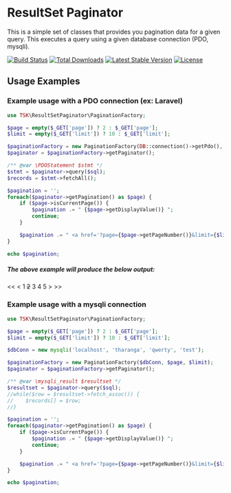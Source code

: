 # ResultSet Paginator
This is a simple set of classes that provides you pagination data for a given query. This executes a query using a given database connection (PDO, mysqli).

[![Build Status](https://travis-ci.org/tharangakothalawala/resultsetpaginator.svg?branch=master)](https://travis-ci.org/tharangakothalawala/resultsetpaginator)
[![Total Downloads](https://poser.pugx.org/tharangakothalawala/resultsetpaginator/d/total.svg)](https://packagist.org/packages/tharangakothalawala/resultsetpaginator)
[![Latest Stable Version](https://poser.pugx.org/tharangakothalawala/resultsetpaginator/v/stable.svg)](https://packagist.org/packages/tharangakothalawala/resultsetpaginator)
[![License](https://poser.pugx.org/laravel/framework/license.svg)](https://packagist.org/packages/tharangakothalawala/resultsetpaginator)

## Usage Examples


### Example usage with a PDO connection (ex: Laravel)
```php
use TSK\ResultSetPaginator\PaginationFactory;

$page = empty($_GET['page']) ? 2 : $_GET['page'];
$limit = empty($_GET['limit']) ? 10 : $_GET['limit'];

$paginationFactory = new PaginationFactory(DB::connection()->getPdo(), $page, $limit);
$paginator = $paginationFactory->getPaginator();

/** @var \PDOStatement $stmt */
$stmt = $paginator->query($sql);
$records = $stmt->fetchAll();

$pagination = '';
foreach($paginator->getPagination() as $page) {
    if ($page->isCurrentPage()) {
        $pagination .= " {$page->getDisplayValue()} ";
        continue;
    }

    $pagination .= " <a href='?page={$page->getPageNumber()}&limit={$limit}'>{$page->getDisplayValue()}</a> ";
}

echo $pagination;

```

##### The above example will produce the below output:
<< < 1 ~~2~~ 3 4 5 > >>

### Example usage with a mysqli connection
```php
use TSK\ResultSetPaginator\PaginationFactory;

$page = empty($_GET['page']) ? 2 : $_GET['page'];
$limit = empty($_GET['limit']) ? 10 : $_GET['limit'];

$dbConn = new mysqli('localhost', 'tharanga', 'qwerty', 'test');

$paginationFactory = new PaginationFactory($dbConn, $page, $limit);
$paginator = $paginationFactory->getPaginator();

/** @var \mysqli_result $resultset */
$resultset = $paginator->query($sql);
//while($row = $resultset->fetch_assoc()) {
//    $records[] = $row;
//}

$pagination = '';
foreach($paginator->getPagination() as $page) {
    if ($page->isCurrentPage()) {
        $pagination .= " {$page->getDisplayValue()} ";
        continue;
    }

    $pagination .= " <a href='?page={$page->getPageNumber()}&limit={$limit}'>{$page->getDisplayValue()}</a> ";
}

echo $pagination;

```